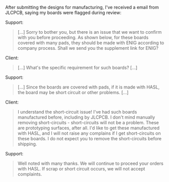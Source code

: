 After submitting the designs for manufacturing, I've received a email from JLCPCB, saying my boards were flagged during review:

Support:
> [...] Sorry to bother you, but there is an issue that we want to confirm with you before proceeding.
> As shown below, for these boards covered with many pads, they should be made with ENIG according to company process.
> Shall we send you the supplement link for ENIG?

Client:
> [...] What's the specific requirement for such boards? [...]

Support:
> [...] Since the boards are covered with pads, if it is made with HASL, the board may be short circuit or other problems. [...]

Client:
> I understand the short-circuit issue! I've had such boards manufactured before, including by JLCPCB. I don't mind manually removing short-circuits - short-circuits will not be a problem. These are prototyping surfaces, after all. I'd like to get these manufactured with HASL, and I will not raise any complains if I get short-circuits on these boards. I do not expect you to remove the short-circuits before shipping.

Support:
> Well noted with many thanks.
> We will continue to proceed your orders with HASL.
> If scrap or short circuit occurs, we will not accept complaints. 
